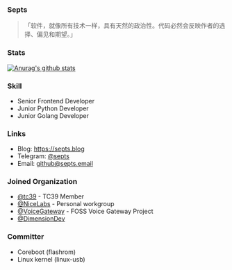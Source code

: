 ### Septs

>「软件，就像所有技术一样，具有天然的政治性。代码必然会反映作者的选择、偏见和期望。」

### Stats
[![Anurag's github stats](https://github-readme-stats.vercel.app/api?username=septs)](https://github.com/anuraghazra/github-readme-stats)

### Skill

- Senior Frontend Developer
- Junior Python Developer
- Junior Golang Developer

### Links

- Blog: https://septs.blog
- Telegram: [@septs](http://t.me/septs)
- Email: [github@septs.email](mailto:github@septs.email)

### Joined Organization

- [@tc39](https://github.com/tc39) - TC39 Member
- [@NiceLabs](https://github.com/NiceLabs) - Personal workgroup
- [@VoiceGateway](https://github.com/VoiceGateway) - FOSS Voice Gateway Project
- [@DimensionDev](https://github.com/DimensionDev)

### Committer

- Coreboot (flashrom)
- Linux kernel (linux-usb)
